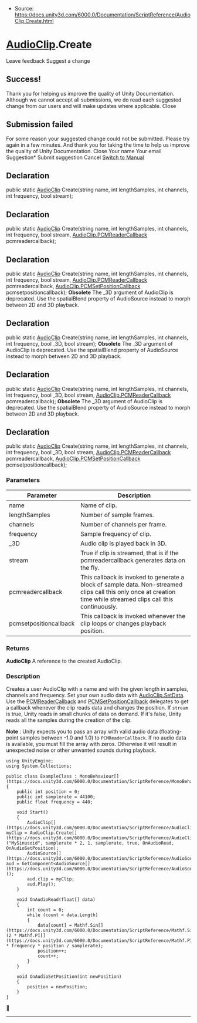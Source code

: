 * Source: https://docs.unity3d.com/6000.0/Documentation/ScriptReference/AudioClip.Create.html

#  [AudioClip](https://docs.unity3d.com/6000.0/Documentation/ScriptReference/AudioClip.html).Create
Leave feedback
Suggest a change
## Success!
Thank you for helping us improve the quality of Unity Documentation. Although we cannot accept all submissions, we do read each suggested change from our users and will make updates where applicable.
Close
## Submission failed
For some reason your suggested change could not be submitted. Please <a>try again</a> in a few minutes. And thank you for taking the time to help us improve the quality of Unity Documentation.
Close
Your name Your email Suggestion* Submit suggestion
Cancel
[Switch to Manual](https://docs.unity3d.com/6000.0/Documentation/Manual/class-AudioClip.html "Go to AudioClip Component in the Manual")
## Declaration
public static [AudioClip](https://docs.unity3d.com/6000.0/Documentation/ScriptReference/AudioClip.html) Create(string name, int lengthSamples, int channels, int frequency, bool stream); 
## Declaration
public static [AudioClip](https://docs.unity3d.com/6000.0/Documentation/ScriptReference/AudioClip.html) Create(string name, int lengthSamples, int channels, int frequency, bool stream, [AudioClip.PCMReaderCallback](https://docs.unity3d.com/6000.0/Documentation/ScriptReference/AudioClip.PCMReaderCallback.html) pcmreadercallback); 
## Declaration
public static [AudioClip](https://docs.unity3d.com/6000.0/Documentation/ScriptReference/AudioClip.html) Create(string name, int lengthSamples, int channels, int frequency, bool stream, [AudioClip.PCMReaderCallback](https://docs.unity3d.com/6000.0/Documentation/ScriptReference/AudioClip.PCMReaderCallback.html) pcmreadercallback, [AudioClip.PCMSetPositionCallback](https://docs.unity3d.com/6000.0/Documentation/ScriptReference/AudioClip.PCMSetPositionCallback.html) pcmsetpositioncallback); 
**Obsolete** The _3D argument of AudioClip is deprecated. Use the spatialBlend property of AudioSource instead to morph between 2D and 3D playback.
## Declaration
public static [AudioClip](https://docs.unity3d.com/6000.0/Documentation/ScriptReference/AudioClip.html) Create(string name, int lengthSamples, int channels, int frequency, bool _3D, bool stream); 
**Obsolete** The _3D argument of AudioClip is deprecated. Use the spatialBlend property of AudioSource instead to morph between 2D and 3D playback.
## Declaration
public static [AudioClip](https://docs.unity3d.com/6000.0/Documentation/ScriptReference/AudioClip.html) Create(string name, int lengthSamples, int channels, int frequency, bool _3D, bool stream, [AudioClip.PCMReaderCallback](https://docs.unity3d.com/6000.0/Documentation/ScriptReference/AudioClip.PCMReaderCallback.html) pcmreadercallback); 
**Obsolete** The _3D argument of AudioClip is deprecated. Use the spatialBlend property of AudioSource instead to morph between 2D and 3D playback.
## Declaration
public static [AudioClip](https://docs.unity3d.com/6000.0/Documentation/ScriptReference/AudioClip.html) Create(string name, int lengthSamples, int channels, int frequency, bool _3D, bool stream, [AudioClip.PCMReaderCallback](https://docs.unity3d.com/6000.0/Documentation/ScriptReference/AudioClip.PCMReaderCallback.html) pcmreadercallback, [AudioClip.PCMSetPositionCallback](https://docs.unity3d.com/6000.0/Documentation/ScriptReference/AudioClip.PCMSetPositionCallback.html) pcmsetpositioncallback); 
### Parameters
Parameter | Description  
---|---  
name | Name of clip.  
lengthSamples | Number of sample frames.  
channels | Number of channels per frame.  
frequency | Sample frequency of clip.  
_3D | Audio clip is played back in 3D.  
stream | True if clip is streamed, that is if the pcmreadercallback generates data on the fly.  
pcmreadercallback | This callback is invoked to generate a block of sample data. Non-streamed clips call this only once at creation time while streamed clips call this continuously.  
pcmsetpositioncallback | This callback is invoked whenever the clip loops or changes playback position.  
### Returns
**AudioClip** A reference to the created AudioClip. 
### Description
Creates a user AudioClip with a name and with the given length in samples, channels and frequency.
Set your own audio data with [AudioClip.SetData](https://docs.unity3d.com/6000.0/Documentation/ScriptReference/AudioClip.SetData.html). Use the [PCMReaderCallback](https://docs.unity3d.com/6000.0/Documentation/ScriptReference/AudioClip.PCMReaderCallback.html) and [PCMSetPositionCallback](https://docs.unity3d.com/6000.0/Documentation/ScriptReference/AudioClip.PCMSetPositionCallback.html) delegates to get a callback whenever the clip reads data and changes the position. If `stream` is true, Unity reads in small chunks of data on demand. If it's false, Unity reads all the samples during the creation of the clip.  
  
**Note** : Unity expects you to pass an array with valid audio data (floating-point samples between -1.0 and 1.0) to `PCMReaderCallback`. If no audio data is available, you must fill the array with zeros. Otherwise it will result in unexpected noise or other unwanted sounds during playback.
```
using UnityEngine;
using System.Collections;  
  
public class ExampleClass : MonoBehaviour[](https://docs.unity3d.com/6000.0/Documentation/ScriptReference/MonoBehaviour.html)
{
    public int position = 0;
    public int samplerate = 44100;
    public float frequency = 440;  
  
    void Start()
    {
        AudioClip[](https://docs.unity3d.com/6000.0/Documentation/ScriptReference/AudioClip.html) myClip = AudioClip.Create[](https://docs.unity3d.com/6000.0/Documentation/ScriptReference/AudioClip.Create.html)("MySinusoid", samplerate * 2, 1, samplerate, true, OnAudioRead, OnAudioSetPosition);
        AudioSource[](https://docs.unity3d.com/6000.0/Documentation/ScriptReference/AudioSource.html) aud = GetComponent<AudioSource[](https://docs.unity3d.com/6000.0/Documentation/ScriptReference/AudioSource.html)>();
        aud.clip = myClip;
        aud.Play();
    }  
  
    void OnAudioRead(float[] data)
    {
        int count = 0;
        while (count < data.Length)
        {
            data[count] = Mathf.Sin[](https://docs.unity3d.com/6000.0/Documentation/ScriptReference/Mathf.Sin.html)(2 * Mathf.PI[](https://docs.unity3d.com/6000.0/Documentation/ScriptReference/Mathf.PI.html) * frequency * position / samplerate);
            position++;
            count++;
        }
    }  
  
    void OnAudioSetPosition(int newPosition)
    {
        position = newPosition;
    }
}

```

* * *
